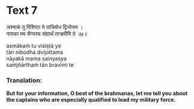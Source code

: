 # Text 7

अस्माकं तु विशिष्टा ये तान्निबोध द्विजोत्तम ।  
नायका मम सैन्यस्य संज्ञार्थं तान्ब्रवीमि ते ॥७॥

asmākaḿ tu viśiṣṭā ye  
tān nibodha dvijottama  
nāyakā mama sainyasya  
saḿjñārthaḿ tān bravīmi te



### Translation:

**But for your information, O best of the brahmanas, let me tell you about the captains who are especially qualified to lead my military force.**